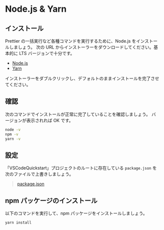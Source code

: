 # Node.js & Yarn

## インストール

Prettier の一括実行など各種コマンドを実行するために、Node.js をインストールしましょう。
次の URL からインストーラーをダウンロードしてください。基本的に LTS バージョンで十分です。

- [Node.js](https://nodejs.org/ja/download/)
- [Yarn](https://classic.yarnpkg.com/en/docs/install#mac-stable)

インストーラーをダブルクリックし、デフォルトのままインストールを完了させてください。

## 確認

次のコマンドでインストールが正常に完了していることを確認しましょう。
バージョンが表示されれば OK です。

```sh
node -v
npm -v
yarn -v
```

## 設定

「VSCodeQuickstart」プロジェクトのルートに存在している `package.json` を次のファイルで上書きしましょう。

> [package.json](https://github.com/takahitomiyamoto/flexible-apex-trigger/blob/master/package.json)

## npm パッケージのインストール

以下のコマンドを実行して、npm パッケージをインストールしましょう。

```sh
yarn install
```
